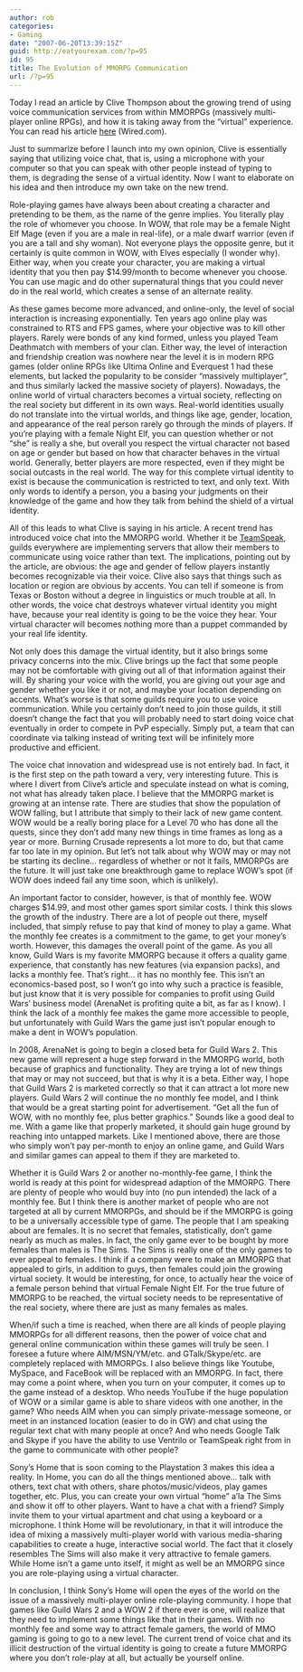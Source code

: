 ```yaml
---
author: rob
categories:
- Gaming
date: "2007-06-20T13:39:15Z"
guid: http://eatyourexam.com/?p=95
id: 95
title: The Evolution of MMORPG Communication
url: /?p=95
---
```

Today I read an article by Clive Thompson about the growing trend of using voice communication services from within MMORPGs (massively multi-player online RPGs), and how it is taking away from the &#8220;virtual&#8221; experience. You can read his article [here](http://www.wired.com/gaming/virtualworlds/commentary/games/2007/06/games_frontiers_0617) (Wired.com).

Just to summarize before I launch into my own opinion, Clive is essentially saying that utilizing voice chat, that is, using a microphone with your computer so that you can speak with other people instead of typing to them, is degrading the sense of a virtual identity. Now I want to elaborate on his idea and then introduce my own take on the new trend.

Role-playing games have always been about creating a character and pretending to be them, as the name of the genre implies. You literally play the role of whomever you choose. In WOW, that role may be a female Night Elf Mage (even if you are a male in real-life), or a male dwarf warrior (even if you are a tall and shy woman). Not everyone plays the opposite genre, but it certainly is quite common in WOW, with Elves especially (I wonder why). Either way, when you create your character, you are making a virtual identity that you then pay $14.99/month to become whenever you choose. You can use magic and do other supernatural things that you could never do in the real world, which creates a sense of an alternate reality.

As these games become more advanced, and online-only, the level of social interaction is increasing exponentially. Ten years ago online play was constrained to RTS and FPS games, where your objective was to kill other players. Rarely were bonds of any kind formed, unless you played Team Deathmatch with members of your clan. Either way, the level of interaction and friendship creation was nowhere near the level it is in modern RPG games (older online RPGs like Ultima Online and Everquest 1 had these elements, but lacked the popularity to be consider &#8220;massively multiplayer&#8221;, and thus similarly lacked the massive society of players). Nowadays, the online world of virtual characters becomes a virtual society, reflecting on the real society but different in its own ways. Real-world identities usually do not translate into the virtual worlds, and things like age, gender, location, and appearance of the real person rarely go through the minds of players. If you&#8217;re playing with a female Night Elf, you can question whether or not &#8220;she&#8221; is really a she, but overall you respect the virtual character not based on age or gender but based on how that character behaves in the virtual world. Generally, better players are more respected, even if they might be social outcasts in the real world. The way for this complete virtual identity to exist is because the communication is restricted to text, and only text. With only words to identify a person, you a basing your judgments on their knowledge of the game and how they talk from behind the shield of a virtual identity.

All of this leads to what Clive is saying in his article. A recent trend has introduced voice chat into the MMORPG world. Whether it be [TeamSpeak](http://www.goteamspeak.com/), guilds everywhere are implementing servers that allow their members to communicate using voice rather than text. The implications, pointing out by the article, are obvious: the age and gender of fellow players instantly becomes recognizable via their voice. Clive also says that things such as location or region are obvious by accents. You can tell if someone is from Texas or Boston without a degree in linguistics or much trouble at all. In other words, the voice chat destroys whatever virtual identity you might have, because your real identity is going to be the voice they hear. Your virtual character will becomes nothing more than a puppet commanded by your real life identity.

Not only does this damage the virtual identity, but it also brings some privacy concerns into the mix. Clive brings up the fact that some people may not be comfortable with giving out all of that information against their will. By sharing your voice with the world, you are giving out your age and gender whether you like it or not, and maybe your location depending on accents. What&#8217;s worse is that some guilds require you to use voice communication. While you certainly don&#8217;t need to join those guilds, it still doesn&#8217;t change the fact that you will probably need to start doing voice chat eventually in order to compete in PvP especially. Simply put, a team that can coordinate via talking instead of writing text will be infinitely more productive and efficient.

The voice chat innovation and widespread use is not entirely bad. In fact, it is the first step on the path toward a very, very interesting future. This is where I divert from Clive&#8217;s article and speculate instead on what is coming, not what has already taken place. I believe that the MMORPG market is growing at an intense rate. There are studies that show the population of WOW falling, but I attribute that simply to their lack of new game content. WOW would be a really boring place for a Level 70 who has done all the quests, since they don&#8217;t add many new things in time frames as long as a year or more. Burning Crusade represents a lot more to do, but that came far too late in my opinion. But let&#8217;s not talk about why WOW may or may not be starting its decline&#8230; regardless of whether or not it fails, MMORPGs are the future. It will just take one breakthrough game to replace WOW&#8217;s spot (if WOW does indeed fail any time soon, which is unlikely).

An important factor to consider, however, is that of monthly fee. WOW charges $14.99, and most other games sport similar costs. I think this slows the growth of the industry. There are a lot of people out there, myself included, that simply refuse to pay that kind of money to play a game. What the monthly fee creates is a commitment to the game, to get your money&#8217;s worth. However, this damages the overall point of the game. As you all know, Guild Wars is my favorite MMORPG because it offers a quality game experience, that constantly has new features (via expansion packs), and lacks a monthly fee. That&#8217;s right&#8230; it has no monthly fee. This isn&#8217;t an economics-based post, so I won&#8217;t go into why such a practice is feasible, but just know that it is very possible for companies to profit using Guild Wars&#8217; business model (ArenaNet is profiting quite a bit, as far as I know). I think the lack of a monthly fee makes the game more accessible to people, but unfortunately with Guild Wars the game just isn&#8217;t popular enough to make a dent in WOW&#8217;s population.

In 2008, ArenaNet is going to begin a closed beta for Guild Wars 2. This new game will represent a huge step forward in the MMORPG world, both because of graphics and functionality. They are trying a lot of new things that may or may not succeed, but that is why it is a beta. Either way, I hope that Guild Wars 2 is marketed correctly so that it can attract a lot more new players. Guild Wars 2 will continue the no monthly fee model, and I think that would be a great starting point for advertisement. &#8220;Get all the fun of WOW, with no monthly fee, plus better graphics.&#8221; Sounds like a good deal to me. With a game like that properly marketed, it should gain huge ground by reaching into untapped markets. Like I mentioned above, there are those who simply won&#8217;t pay per-month to enjoy an online game, and Guild Wars and similar games can appeal to them if they are marketed to.

Whether it is Guild Wars 2 or another no-monthly-fee game, I think the world is ready at this point for widespread adaption of the MMORPG. There are plenty of people who would buy into (no pun intended) the lack of a monthly fee. But I think there is another market of people who are not targeted at all by current MMORPGs, and should be if the MMORPG is going to be a universally accessible type of game. The people that I am speaking about are females. It is no secret that females, statistically, don&#8217;t game nearly as much as males. In fact, the only game ever to be bought by more females than males is The Sims. The Sims is really one of the only games to ever appeal to females. I think if a company were to make an MMORPG that appealed to girls, in addition to guys, then females could join the growing virtual society. It would be interesting, for once, to actually hear the voice of a female person behind that virtual Female Night Elf. For the true future of MMORPG to be reached, the virtual society needs to be representative of the real society, where there are just as many females as males.

When/if such a time is reached, when there are all kinds of people playing MMORPGs for all different reasons, then the power of voice chat and general online communication within these games will truly be seen. I foresee a future where AIM/MSN/YM/etc. and GTalk/Skype/etc. are completely replaced with MMORPGs. I also believe things like Youtube, MySpace, and FaceBook will be replaced with an MMORPG. In fact, there may come a point where, when you turn on your computer, it comes up to the game instead of a desktop. Who needs YouTube if the huge population of WOW or a similar game is able to share videos with one another, in the game? Who needs AIM when you can simply private-message someone, or meet in an instanced location (easier to do in GW) and chat using the regular text chat with many people at once? And who needs Google Talk and Skype if you have the ability to use Ventrilo or TeamSpeak right from in the game to communicate with other people? 

Sony&#8217;s Home that is soon coming to the Playstation 3 makes this idea a reality. In Home, you can do all the things mentioned above&#8230; talk with others, text chat with others, share photos/music/videos, play games together, etc. Plus, you can create your own virtual &#8220;home&#8221; a&#8217;la The Sims and show it off to other players. Want to have a chat with a friend? Simply invite them to your virtual apartment and chat using a keyboard or a microphone. I think Home will be revolutionary, in that it will introduce the idea of mixing a massively multi-player world with various media-sharing capabilities to create a huge, interactive social world. The fact that it closely resembles The Sims will also make it very attractive to female gamers. While Home isn&#8217;t a game unto itself, it might as well be an MMORPG since you are role-playing using a virtual character.

In conclusion, I think Sony&#8217;s Home will open the eyes of the world on the issue of a massively multi-player online role-playing community. I hope that games like Guild Wars 2 and a WOW 2 if there ever is one, will realize that they need to implement some things like that in their games. With no monthly fee and some way to attract female gamers, the world of MMO gaming is going to go to a new level. The current trend of voice chat and its illicit destruction of the virtual identity is going to create a future MMORPG where you don&#8217;t role-play at all, but actually be yourself online.